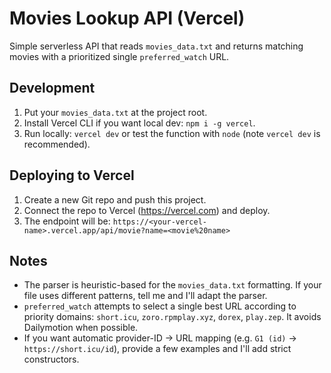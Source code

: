 # Movies Lookup API (Vercel)

Simple serverless API that reads `movies_data.txt` and returns matching movies with a prioritized single `preferred_watch` URL.

## Development

1. Put your `movies_data.txt` at the project root.
2. Install Vercel CLI if you want local dev: `npm i -g vercel`.
3. Run locally: `vercel dev` or test the function with `node` (note `vercel dev` is recommended).

## Deploying to Vercel

1. Create a new Git repo and push this project.
2. Connect the repo to Vercel (https://vercel.com) and deploy.
3. The endpoint will be: `https://<your-vercel-name>.vercel.app/api/movie?name=<movie%20name>`

## Notes

- The parser is heuristic-based for the `movies_data.txt` formatting. If your file uses different patterns, tell me and I'll adapt the parser.
- `preferred_watch` attempts to select a single best URL according to priority domains: `short.icu`, `zoro.rpmplay.xyz`, `dorex`, `play.zep`. It avoids Dailymotion when possible.
- If you want automatic provider-ID -> URL mapping (e.g. `G1 (id)` -> `https://short.icu/id`), provide a few examples and I'll add strict constructors.

